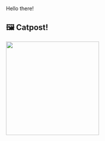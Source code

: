 Hello there!



## 🖼️ Catpost!

<sub>
    <img src="https://cdn2.thecatapi.com/images/b7k.jpg" height="256">
</sub>

